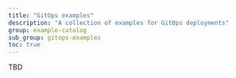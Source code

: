 ```yaml
---
title: "GitOps examples"
description: "A collection of examples for GitOps deployments"
group: example-catalog
sub_group: gitops-examples
toc: true
---
```


TBD